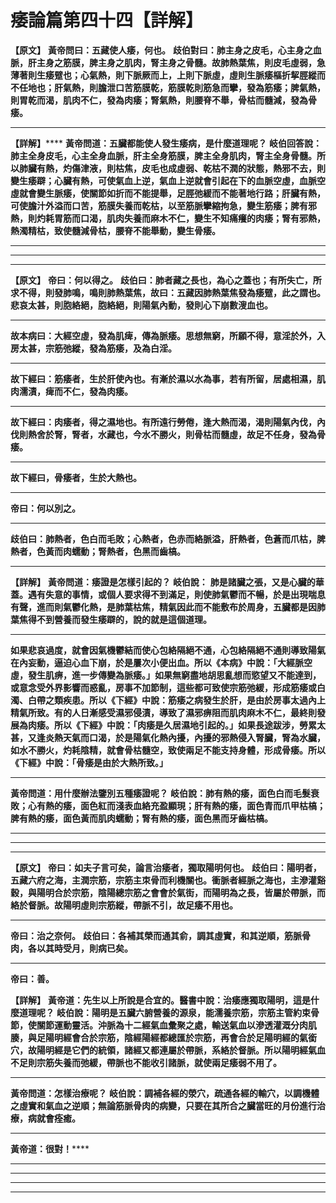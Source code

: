 # 痿論篇第四十四【詳解】

**【原文】**
**黃帝問曰：五藏使人痿，何也。**
**歧伯對曰：肺主身之皮毛，心主身之血脈，肝主身之筋膜，脾主身之肌肉，腎主身之骨髓。故肺熱葉焦，則皮毛虛弱，急薄著則生痿躄也；心氣熱，則下脈厥而上，上則下脈虛，虛則生脈痿樞折挈脛縱而不任地也；肝氣熱，則膽泄口苦筋膜乾，筋膜乾則筋急而攣，發為筋痿；脾氣熱，則胃乾而渴，肌肉不仁，發為肉痿；腎氣熱，則腰脊不舉，骨枯而髓減，發為骨痿。**
****
**【詳解】******
**黃帝問道：五臟都能使人發生痿病，是什麼道理呢？**
**岐伯回答說：肺主全身皮毛，心主全身血脈，肝主全身筋膜，脾主全身肌肉，腎主全身骨髓。所以肺臟有熱，灼傷津液，則枯焦，皮毛也成虛弱、乾枯不潤的狀態，熱邪不去，則變生痿躃；心臟有熱，可使氣血上逆，氣血上逆就會引起在下的血脈空虛，血脈空虛就會變生脈痿，使關節如折而不能提舉，足脛弛緩而不能著地行路；肝臟有熱，可使膽汁外溢而口苦，筋膜失養而乾枯，以至筋脈攣縮拘急，變生筋痿；脾有邪熱，則灼耗胃筋而口渴，肌肉失養而麻木不仁，變生不知痛癢的肉痿；腎有邪熱，熱濁精枯，致使髓減骨枯，腰脊不能舉動，變生骨痿。**
****
****
****
**【原文】**
**帝曰：何以得之。**
**歧伯曰：肺者藏之長也，為心之蓋也；有所失亡，所求不得，則發肺鳴，鳴則肺熱葉焦，故曰：五藏因肺熱葉焦發為痿躄，此之謂也。悲哀太甚，則胞絡絕，胞絡絕，則陽氣內動，發則心下崩數溲血也。**
****
**故本病曰：大經空虛，發為肌痺，傳為脈痿。思想無窮，所願不得，意淫於外，入房太甚，宗筋弛縱，發為筋痿，及為白淫。**
****
**故下經曰：筋痿者，生於肝使內也。有漸於濕以水為事，若有所留，居處相濕，肌肉濡漬，痺而不仁，發為肉痿。**
****
**故下經曰：肉痿者，得之濕地也。有所遠行勞倦，逢大熱而渴，渴則陽氣內伐，內伐則熱舍於腎，腎者，水藏也，今水不勝火，則骨枯而髓虛，故足不任身，發為骨痿。**
****
**故下經曰，骨痿者，生於大熱也。**
****
**帝曰：何以別之。**
****
**歧伯曰：肺熱者，色白而毛敗；心熱者，色赤而絡脈溢，肝熱者，色蒼而爪枯，脾熱者，色黃而肉蠕動；腎熱者，色黑而齒槁。**
****
**【詳解】**
**黃帝問道：痿證是怎樣引起的？**
**岐伯說：**
**肺是諸臟之張，又是心臟的華蓋。遇有失意的事情，或個人要求得不到滿足，則使肺氣鬱而不暢，於是出現喘息有聲，進而則氣鬱化熱，是肺葉枯焦，精氣因此而不能敷布於周身，五臟都是因肺葉焦得不到營養而發生痿躃的，說的就是這個道理。**
****
**如果悲哀過度，就會因氣機鬱結而使心包絡隔絕不通，心包絡隔絕不通則導致陽氣在內妄動，逼迫心血下崩，於是屢次小便出血。所以《本病》中說：「大經脈空虛，發生肌痹，進一步傳變為脈痿。」如果無窮盡地胡思亂想而慾望又不能達到，或意念受外界影響而惑亂，房事不加節制，這些都可致使宗筋弛緩，形成筋痿或白濁、白帶之類疾患。所以《下經》中說：筋痿之病發生於肝，是由於房事太過內上精氣所致。有的人日漸感受濕邪侵漬，導致了濕邪痹阻而肌肉麻木不仁，最終則發展為肉痿。所以《下經》中說：「肉痿是久居濕地引起的。」如果長途跋涉，勞累太甚，又逢炎熱天氣而口渴，於是陽氣化熱內擾，內擾的邪熱侵入腎臟，腎為水臟，如水不勝火，灼耗陰精，就會骨枯髓空，致使兩足不能支持身體，形成骨痿。所以《下經》中說：「骨痿是由於大熱所致。」**
****
**黃帝問道：用什麼辦法鑒別五種痿證呢？**
**岐伯說：肺有熱的痿，面色白而毛髮衰敗；心有熱的痿，面色紅而淺表血絡充盈顯現；肝有熱的痿，面色青而爪甲枯槁；脾有熱的痿，面色黃而肌肉蠕動；腎有熱的痿，面色黑而牙齒枯槁。**
****
****
****
**【原文】**
**帝曰：如夫子言可矣，論言治痿者，獨取陽明何也。**
**歧伯曰：陽明者，五藏六府之海，主潤宗筋，宗筋主朿骨而利機關也。衝脈者經脈之海也，主滲灌谿穀，與陽明合於宗筋，陰陽總宗筋之會會於氣街，而陽明為之長，皆屬於帶脈，而絡於督脈。故陽明虛則宗筋縱，帶脈不引，故足痿不用也。**
****
**帝曰：治之奈何。**
**歧伯曰：各補其榮而通其俞，調其虛實，和其逆順，筋脈骨肉，各以其時受月，則病已矣。**
****
**帝曰：善。**


**【詳解】**
**黃帝道：先生以上所說是合宜的。醫書中說：治痿應獨取陽明，這是什麼道理呢？**
**岐伯說：陽明是五臟六腑營養的源泉，能濡養宗筋，宗筋主管約束骨節，使關節運動靈活。沖脈為十二經氣血彙聚之處，輸送氣血以滲透灌溉分肉肌腠，與足陽明經會合於宗筋，陰經陽經都總匯於宗筋，再會合於足陽明經的氣銜穴，故陽明經是它們的統領，諸經又都連屬於帶脈，系絡於督脈。所以陽明經氣血不足則宗筋失養而弛緩，帶脈也不能收引諸脈，就使兩足痿弱不用了。**
****
**黃帝問道：怎樣治療呢？**
**岐伯說：調補各經的滎穴，疏通各經的輸穴，以調機體之虛實和氣血之逆順；無論筋脈骨肉的病變，只要在其所合之臟當旺的月份進行治療，病就會痊癒。**
****
**黃帝道：很對！******
****
****
****
****


